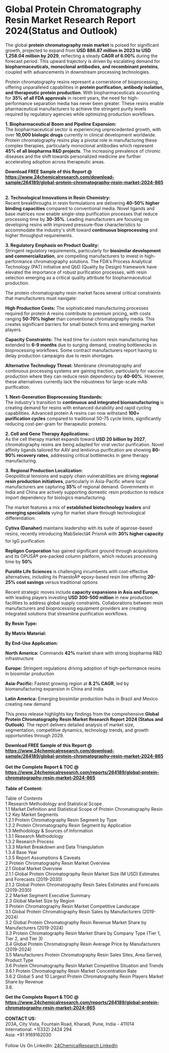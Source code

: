 <h1>Global Protein Chromatography Resin Market Research Report 2024(Status and Outlook)</h1><p>The global <strong>protein chromatography resin market</strong> is poised for significant growth, projected to expand from <strong>USD 886.87 million in 2023 to USD 1,258.04 million by 2029</strong>, reflecting a steady <strong>CAGR of 6.00%</strong> during the forecast period. This upward trajectory is driven by escalating demand for <strong>biopharmaceuticals, monoclonal antibodies, and recombinant proteins</strong>, coupled with advancements in downstream processing technologies.</p><p>Protein chromatography resins represent a cornerstone of bioprocessing, offering unparalleled capabilities in <strong>protein purification, antibody isolation, and therapeutic protein production</strong>. With biopharmaceuticals accounting for <strong>35% of all FDA approvals</strong> in recent years, the need for high-performance separation media has never been greater. These resins enable pharmaceutical manufacturers to achieve the stringent purity levels required by regulatory agencies while optimizing production workflows.</p><p><strong>1. Biopharmaceutical Boom and Pipeline Expansion:</strong><br>
The biopharmaceutical sector is experiencing unprecedented growth, with over <strong>10,000 biologic drugs</strong> currently in clinical development worldwide. Protein chromatography resins play a pivotal role in manufacturing these complex therapies, particularly monoclonal antibodies which represent <strong>45% of all biopharma R&amp;D projects</strong>. The increasing prevalence of chronic diseases and the shift towards personalized medicine are further accelerating adoption across therapeutic areas.</p><div><b>Download FREE Sample of this Report @ 
            <a href="https://www.24chemicalresearch.com/download-sample/264189/global-protein-chromatography-resin-market-2024-865">
            https://www.24chemicalresearch.com/download-sample/264189/global-protein-chromatography-resin-market-2024-865</a></b></div><br><p><strong>2. Technological Innovations in Resin Chemistry:</strong><br>
Recent breakthroughs in resin formulations are delivering <strong>40-50% higher binding capacities</strong> compared to conventional media. Novel ligands and base matrices now enable single-step purification processes that reduce processing time by <strong>30-35%</strong>. Leading manufacturers are focusing on developing resins with improved pressure-flow characteristics to accommodate the industry's shift toward <strong>continuous bioprocessing</strong> and higher throughput requirements.</p><p><strong>3. Regulatory Emphasis on Product Quality:</strong><br>
Stringent regulatory requirements, particularly for <strong>biosimilar development and commercialization</strong>, are compelling manufacturers to invest in high-performance chromatography solutions. The FDA's Process Analytical Technology (PAT) initiative and QbD (Quality by Design) framework have elevated the importance of robust purification processes, with resin selection emerging as a critical quality attribute for biopharmaceutical production.</p><p>The protein chromatography resin market faces several critical constraints that manufacturers must navigate:</p><p><strong>High Production Costs:</strong> The sophisticated manufacturing processes required for protein A resins contribute to premium pricing, with costs ranging <strong>50-70% higher</strong> than conventional chromatography media. This creates significant barriers for small biotech firms and emerging market players.</p><p><strong>Capacity Constraints:</strong> The lead time for custom resin manufacturing has extended to <strong>6-9 months</strong> due to surging demand, creating bottlenecks in bioprocessing workflows. Some contract manufacturers report having to delay production campaigns due to resin shortages.</p><p><strong>Alternative Technology Threat:</strong> Membrane chromatography and continuous processing systems are gaining traction, particularly for vaccine production where they can reduce resin dependency by <strong>40-60%</strong>. However, these alternatives currently lack the robustness for large-scale mAb purification.</p><p><strong>1. Next-Generation Bioprocessing Standards:</strong><br>
The industry's transition to <strong>continuous and integrated biomanufacturing</strong> is creating demand for resins with enhanced durability and rapid cycling capabilities. Advanced protein A resins can now withstand <strong>100+ purification cycles</strong> compared to traditional 50-75 cycle limits, significantly reducing cost-per-gram for therapeutic proteins.</p><p><strong>2. Cell and Gene Therapy Applications:</strong><br>
As the cell therapy market expands toward <strong>USD 20 billion by 2027</strong>, chromatography resins are being adapted for viral vector purification. Novel affinity ligands tailored for AAV and lentivirus purification are showing <strong>80-90% recovery rates</strong>, addressing critical bottlenecks in gene therapy manufacturing.</p><p><strong>3. Regional Production Localization:</strong><br>
Geopolitical tensions and supply chain vulnerabilities are driving <strong>regional resin production initiatives</strong>, particularly in Asia-Pacific where local manufacturers are capturing <strong>35%</strong> of regional demand. Governments in India and China are actively supporting domestic resin production to reduce import dependency for biologics manufacturing.</p><p>The market features a mix of <strong>established biotechnology leaders</strong> and <strong>emerging specialists</strong> vying for market share through technological differentiation:</p><p><strong>Cytiva (Danaher)</strong> maintains leadership with its suite of agarose-based resins, recently introducing MabSelectâ¢ PrismA with <strong>30% higher capacity</strong> for IgG purification</p><p><strong>Repligen Corporation</strong> has gained significant ground through acquisitions and its OPUSÂ® pre-packed column platform, which reduces processing time by <strong>50%</strong></p><p><strong>Purolite Life Sciences</strong> is challenging incumbents with cost-effective alternatives, including its PraestoÂ® epoxy-based resin line offering <strong>20-25% cost savings</strong> versus traditional options</p><p>Recent strategic moves include <strong>capacity expansions in Asia and Europe</strong>, with leading players investing <strong>USD 300-500 million</strong> in new production facilities to address global supply constraints. Collaborations between resin manufacturers and bioprocessing equipment providers are creating integrated solutions that streamline purification workflows.</p><p><strong>By Resin Type:</strong></p><p><strong>By Matrix Material:</strong></p><p><strong>By End-Use Application:</strong></p><p><strong>North America:</strong> Commands <strong>42%</strong> market share with strong biopharma R&amp;D infrastructure</p><p><strong>Europe:</strong> Stringent regulations driving adoption of high-performance resins in biosimilar production</p><p><strong>Asia-Pacific:</strong> Fastest growing region at <strong>8.2% CAGR</strong>, led by biomanufacturing expansion in China and India</p><p><strong>Latin America:</strong> Emerging biosimilar production hubs in Brazil and Mexico creating new demand</p><p>This press release highlights key findings from the comprehensive <strong>Global Protein Chromatography Resin Market Research Report 2024 (Status and Outlook)</strong>. The report delivers detailed analysis of market size, segmentation, competitive dynamics, technology trends, and growth opportunities through 2029.</p><div><b>Download FREE Sample of this Report @ 
            <a href="https://www.24chemicalresearch.com/download-sample/264189/global-protein-chromatography-resin-market-2024-865">
            https://www.24chemicalresearch.com/download-sample/264189/global-protein-chromatography-resin-market-2024-865</a></b></div><br><div><b>Get the Complete Report & TOC @ 
            <a href="https://www.24chemicalresearch.com/reports/264189/global-protein-chromatography-resin-market-2024-865">
            https://www.24chemicalresearch.com/reports/264189/global-protein-chromatography-resin-market-2024-865</a></b></div><br>
            <b>Table of Content:</b><p>Table of Contents<br />
1 Research Methodology and Statistical Scope<br />
1.1 Market Definition and Statistical Scope of Protein Chromatography Resin<br />
1.2 Key Market Segments<br />
1.2.1 Protein Chromatography Resin Segment by Type<br />
1.2.2 Protein Chromatography Resin Segment by Application<br />
1.3 Methodology & Sources of Information<br />
1.3.1 Research Methodology<br />
1.3.2 Research Process<br />
1.3.3 Market Breakdown and Data Triangulation<br />
1.3.4 Base Year<br />
1.3.5 Report Assumptions & Caveats<br />
2 Protein Chromatography Resin Market Overview<br />
2.1 Global Market Overview<br />
2.1.1 Global Protein Chromatography Resin Market Size (M USD) Estimates and Forecasts (2019-2030)<br />
2.1.2 Global Protein Chromatography Resin Sales Estimates and Forecasts (2019-2030)<br />
2.2 Market Segment Executive Summary<br />
2.3 Global Market Size by Region<br />
3 Protein Chromatography Resin Market Competitive Landscape<br />
3.1 Global Protein Chromatography Resin Sales by Manufacturers (2019-2024)<br />
3.2 Global Protein Chromatography Resin Revenue Market Share by Manufacturers (2019-2024)<br />
3.3 Protein Chromatography Resin Market Share by Company Type (Tier 1, Tier 2, and Tier 3)<br />
3.4 Global Protein Chromatography Resin Average Price by Manufacturers (2019-2024)<br />
3.5 Manufacturers Protein Chromatography Resin Sales Sites, Area Served, Product Type<br />
3.6 Protein Chromatography Resin Market Competitive Situation and Trends<br />
3.6.1 Protein Chromatography Resin Market Concentration Rate<br />
3.6.2 Global 5 and 10 Largest Protein Chromatography Resin Players Market Share by Revenue<br />
3.6.</p><div><b>Get the Complete Report & TOC @ 
            <a href="https://www.24chemicalresearch.com/reports/264189/global-protein-chromatography-resin-market-2024-865">
            https://www.24chemicalresearch.com/reports/264189/global-protein-chromatography-resin-market-2024-865</a></b></div><br><b>CONTACT US:</b><br>
            203A, City Vista, Fountain Road, Kharadi, Pune, India - 411014<br>
            International: +1(332) 2424 294<br>
            Asia: +91 9169162030 <br><br>
            Follow Us On LinkedIn: <a href="https://www.linkedin.com/company/24chemicalresearch/">24ChemicalResearch LinkedIn</a>